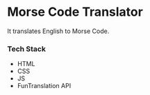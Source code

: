 # Morse Code Translator
It translates English to Morse Code.

### Tech Stack
- HTML
- CSS
- JS
- FunTranslation API